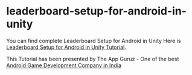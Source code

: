 # leaderboard-setup-for-android-in-unity

You can find complete Leaderboard Setup for Android in Unity Here is [Leaderboard Setup for Android in Unity Tutorial](http://www.theappguruz.com/blog/leaderboard-setup-for-android-in-unity).

This Tutorial has been presented by The App Guruz - One of the best [Android Game Development Company in India](http://www.theappguruz.com/android-game-development/)
